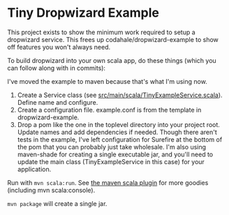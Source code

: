 # Tiny Dropwizard Example

This project exists to show the minimum work required to setup a dropwizard service.
This frees up codahale/dropwizard-example to show off features you won't always need.

To build dropwizard into your own scala app, do these things (which you can follow along with in commits):

I've moved the example to maven because that's what I'm using now.

1. Create a Service class (see [src/main/scala/TinyExampleService.scala](src/main/scala/TinyExampleService.scala)). Define name and configure.
2. Create a configuration file. example.conf is from the template in dropwizard-example.
3. Drop a pom like the one in the toplevel directory into your project
   root. Update names and add dependencies if needed. Though there
   aren't tests in the example, I've left configuration for Surefire at
   the bottom of the pom that you can probably just take wholesale. I'm
   also using maven-shade for creating a single executable jar, and
   you'll need to update the main class (TinyExampleService in this case)
   for your application.

Run with `mvn scala:run`. See [the maven scala plugin](http://scala-tools.org/mvnsites/maven-scala-plugin/) for more goodies (including mvn scala:console).

`mvn package` will create a single jar.

